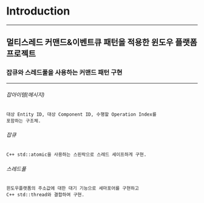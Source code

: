 # Introduction 
---
멀티스레드 커맨드&이벤트큐 패턴을 적용한 윈도우 플랫폼 프로젝트
---
### 잡큐와 스레드풀을 사용하는 커맨드 패턴 구현
---
###### 잡아이템(메시지)
    대상 Entity ID, 대상 Component ID, 수행할 Operation Index를 
    포함하는 구조체. 
###### 잡큐
    C++ std::atomic을 사용하는 스핀락으로 스레드 세이프하게 구현.
###### 스레드풀
    윈도우플랫폼의 주소값에 대한 대기 기능으로 세마포어를 구현하고 
    C++ std::thread와 결합하여 구현. 
